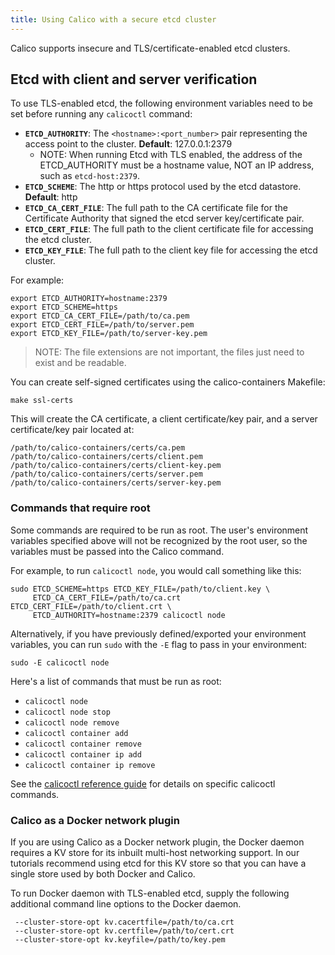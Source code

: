 ```yaml
---
title: Using Calico with a secure etcd cluster
---
```



Calico supports insecure and TLS/certificate-enabled etcd clusters.

## Etcd with client and server verification

To use TLS-enabled etcd, the following environment variables need to be set
before running any `calicoctl` command:

* **`ETCD_AUTHORITY`**: The `<hostname>:<port_number>` pair representing the 
 access point to the cluster. **Default**: 127.0.0.1:2379
  * NOTE: When running Etcd with TLS enabled, the address of the ETCD_AUTHORITY 
    must be a hostname value, NOT an IP address, such as `etcd-host:2379`.
* **`ETCD_SCHEME`**: The http or https protocol used by the etcd datastore. 
 **Default**: http
* **`ETCD_CA_CERT_FILE`**: The full path to the CA certificate file for the 
 Certificate Authority that signed the etcd server key/certificate pair.
* **`ETCD_CERT_FILE`**: The full path to the client certificate file for 
 accessing the etcd cluster.
* **`ETCD_KEY_FILE`**: The full path to the client key file for accessing the 
 etcd cluster.

For example:

```shell
export ETCD_AUTHORITY=hostname:2379
export ETCD_SCHEME=https
export ETCD_CA_CERT_FILE=/path/to/ca.pem
export ETCD_CERT_FILE=/path/to/server.pem
export ETCD_KEY_FILE=/path/to/server-key.pem
```

> NOTE: The file extensions are not important, the files just need to exist and 
> be readable.

You can create self-signed certificates using the calico-containers Makefile:

```shell
make ssl-certs
```

This will create the CA certificate, a client certificate/key pair, and a 
server certificate/key pair located at:

```shell
/path/to/calico-containers/certs/ca.pem
/path/to/calico-containers/certs/client.pem
/path/to/calico-containers/certs/client-key.pem
/path/to/calico-containers/certs/server.pem
/path/to/calico-containers/certs/server-key.pem
```

### Commands that require root
Some commands are required to be run as root.  The user's environment variables 
specified above will not be recognized by the root user, so the variables must 
be passed into the Calico command.

For example, to run `calicoctl node`, you would call something like this:

```shell
sudo ETCD_SCHEME=https ETCD_KEY_FILE=/path/to/client.key \
     ETCD_CA_CERT_FILE=/path/to/ca.crt ETCD_CERT_FILE=/path/to/client.crt \
     ETCD_AUTHORITY=hostname:2379 calicoctl node
```

Alternatively, if you have previously defined/exported your environment
variables, you can run `sudo` with the `-E` flag to pass in your environment:

```shell
sudo -E calicoctl node
```

Here's a list of commands that must be run as root:

- `calicoctl node`
- `calicoctl node stop`
- `calicoctl node remove`
- `calicoctl container add`
- `calicoctl container remove`
- `calicoctl container ip add`
- `calicoctl container ip remove`

See the [calicoctl reference guide]({{site.url}}/docs/reference/calicoctl/calicoctl) for details on specific 
calicoctl commands.

### Calico as a Docker network plugin

If you are using Calico as a Docker network plugin, the Docker daemon requires
a KV store for its inbuilt multi-host networking support.  In our tutorials
recommend using etcd for this KV store so that you can have a single store
used by both Docker and Calico.

To run Docker daemon with TLS-enabled etcd, supply the following additional
command line options to the Docker daemon.

     --cluster-store-opt kv.cacertfile=/path/to/ca.crt
     --cluster-store-opt kv.certfile=/path/to/cert.crt
     --cluster-store-opt kv.keyfile=/path/to/key.pem

